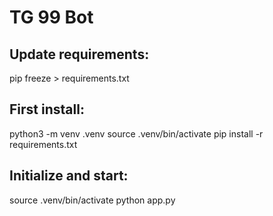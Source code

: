 # TG 99 Bot

## Update requirements:  
pip freeze > requirements.txt

## First install:  
python3 -m venv .venv
source .venv/bin/activate
pip install -r requirements.txt

## Initialize and start:
source .venv/bin/activate
python app.py

